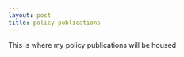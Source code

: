 ```yaml
---
layout: post
title: policy publications
---
```


This is where my policy publications will be housed
